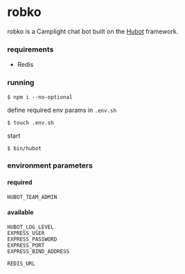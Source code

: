 # robko

robko is a Camplight chat bot built on the [Hubot][hubot] framework.

[hubot]: http://hubot.github.com

### requirements

* Redis

### running

    $ npm i --no-optional

define required env params in `.env.sh`

    $ touch .env.sh

start

    $ bin/hubot

### environment parameters

#### required

    HUBOT_TEAM_ADMIN

#### available

    HUBOT_LOG_LEVEL
    EXPRESS_USER
    EXPRESS_PASSWORD
    EXPRESS_PORT
    EXPRESS_BIND_ADDRESS

    REDIS_URL
